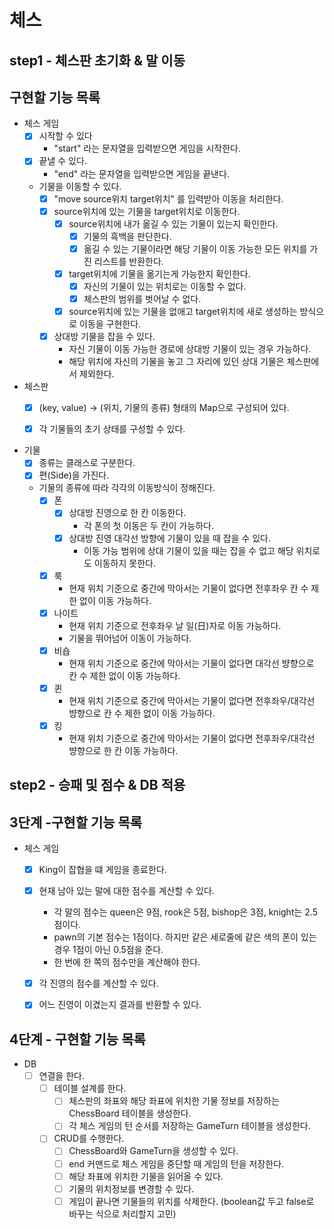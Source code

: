 # 체스

## step1 - 체스판 초기화 & 말 이동

## 구현할 기능 목록


- 체스 게임
  - [x] 시작할 수 있다
    - "start" 라는 문자열을 입력받으면 게임을 시작한다.
  - [x] 끝낼 수 있다.
    - "end" 라는 문자열을 입력받으면 게임을 끝낸다.
  - 기물을 이동할 수 있다.
    - [x] "move source위치 target위치" 를 입력받아 이동을 처리한다.
    - [x] source위치에 있는 기물을 target위치로 이동한다.
      - [x] source위치에 내가 옮길 수 있는 기물이 있는지 확인한다.
        - [x] 기물의 흑백을 판단한다.
        - [x] 옮길 수 있는 기물이라면 해당 기물이 이동 가능한 모든 위치를 가진 리스트를 반환한다.
      - [x] target위치에 기물을 옮기는게 가능한지 확인한다.
        - [x] 자신의 기물이 있는 위치로는 이동할 수 없다.
        - [x] 체스판의 범위를 벗어날 수 없다.
      - [x] source위치에 있는 기물을 없애고 target위치에 새로 생성하는 방식으로 이동을 구현한다.
    - [x] 상대방 기물을 잡을 수 있다.
      - 자신 기물이 이동 가능한 경로에 상대방 기물이 있는 경우 가능하다.
      - 해당 위치에 자신의 기물을 놓고 그 자리에 있던 상대 기물은 체스판에서 제외한다.
      

- 체스판
  - [x] (key, value) -> (위치, 기물의 종류) 형태의 Map으로 구성되어 있다.
  - [x] 각 기물들의 초기 상태를 구성할 수 있다.


- 기물
  - [x] 종류는 클래스로 구분한다.
  - [x] 편(Side)을 가진다.
  - 기물의 종류에 따라 각각의 이동방식이 정해진다.
    - [x] 폰
      - [x] 상대방 진영으로 한 칸 이동한다.
        - 각 폰의 첫 이동은 두 칸이 가능하다.
      - [x] 상대방 진영 대각선 방향에 기물이 있을 때 잡을 수 있다.
        - 이동 가능 범위에 상대 기물이 있을 때는 잡을 수 없고 해당 위치로도 이동하지 못한다.
    - [x] 룩
      - 현재 위치 기준으로 중간에 막아서는 기물이 없다면 전후좌우 칸 수 제한 없이 이동 가능하다.
    - [x] 나이트
      - 현재 위치 기준으로 전후좌우 날 일(日)자로 이동 가능하다.
      - 기물을 뛰어넘어 이동이 가능하다.
    - [x] 비숍
      - 현재 위치 기준으로 중간에 막아서는 기물이 없다면 대각선 뱡향으로 칸 수 제한 없이 이동 가능하다.
    - [x] 퀸
      - 현재 위치 기준으로 중간에 막아서는 기물이 없다면 전후좌우/대각선 뱡향으로 칸 수 제한 없이 이동 가능하다.
    - [x] 킹
      - 현재 위치 기준으로 중간에 막아서는 기물이 없다면 전후좌우/대각선 뱡향으로 한 칸 이동 가능하다.



## step2 - 승패 및 점수 & DB 적용

## 3단계 -구현할 기능 목록

- 체스 게임
    - [x] King이 잡협을 떄 게임을 종료한다.
    - [x] 현재 남아 있는 말에 대한 점수를 계산할 수 있다.
        - 각 말의 점수는 queen은 9점, rook은 5점, bishop은 3점, knight는 2.5점이다.
        - pawn의 기본 점수는 1점이다. 하지만 같은 세로줄에 같은 색의 폰이 있는 경우 1점이 아닌 0.5점을 준다.
        - 한 번에 한 쪽의 점수만을 계산해야 한다.
    - [x] 각 진영의 점수를 계산할 수 있다.
    - [x] 어느 진영이 이겼는지 결과를 반환할 수 있다.


## 4단계 - 구현할 기능 목록

- DB
    - [ ] 연결을 한다.
        - [ ] 테이블 설계를 한다.
            - [ ] 체스판의 좌표와 해당 좌표에 위치한 기물 정보를 저장하는 ChessBoard 테이블을 생성한다.
            - [ ] 각 체스 게임의 턴 순서를 저장하는 GameTurn 테이블을 생성한다.
        - [ ] CRUD를 수행한다.
            - [ ] ChessBoard와 GameTurn을 생성할 수 있다.
            - [ ] end 커맨드로 체스 게임을 중단할 때 게임의 턴을 저장한다.
            - [ ] 해당 좌표에 위치한 기물을 읽어올 수 있다.
            - [ ] 기물의 위치정보를 변경할 수 있다.
            - [ ] 게임이 끝나면 기물들의 위치를 삭제한다. (boolean값 두고 false로 바꾸는 식으로 처리할지 고민)
